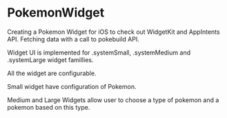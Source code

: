 # PokemonWidget
Creating a Pokemon Widget for iOS to check out WidgetKit and AppIntents API. Fetching data with a call to pokebuild API.

Widget UI is implemented for .systemSmall, .systemMedium and .systemLarge widget famillies.

All the widget are configurable.

Small widget have configuration of Pokemon.

Medium and Large Widgets allow user to choose a type of pokemon and a pokemon based on this type.
